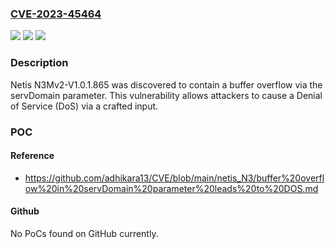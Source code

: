 ### [CVE-2023-45464](https://cve.mitre.org/cgi-bin/cvename.cgi?name=CVE-2023-45464)
![](https://img.shields.io/static/v1?label=Product&message=n%2Fa&color=blue)
![](https://img.shields.io/static/v1?label=Version&message=n%2Fa&color=blue)
![](https://img.shields.io/static/v1?label=Vulnerability&message=n%2Fa&color=brighgreen)

### Description

Netis N3Mv2-V1.0.1.865 was discovered to contain a buffer overflow via the servDomain parameter. This vulnerability allows attackers to cause a Denial of Service (DoS) via a crafted input.

### POC

#### Reference
- https://github.com/adhikara13/CVE/blob/main/netis_N3/buffer%20overflow%20in%20servDomain%20parameter%20leads%20to%20DOS.md

#### Github
No PoCs found on GitHub currently.

